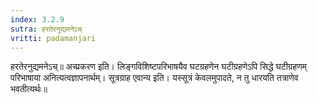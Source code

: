 ```yaml
---
index: 3.2.9
sutra: हरतेरनुद्यमनेऽच्
vritti: padamanjari
---
```


 हरतेरनुद्यमनेऽच्॥ अच्प्रकरण इति। लिङ्गविशिष्टपरिभाषयैव घटग्रहणेन घटीग्रहणेऽपि सिद्धे घटीग्रहणम् परिभाषाया अनित्यत्वज्ञापनार्थम्। सूत्रग्राह एवान्य इति। यस्सूत्रं केवलमुपादते, न तु धारयति तत्राणेव भवतीत्यर्थः॥
